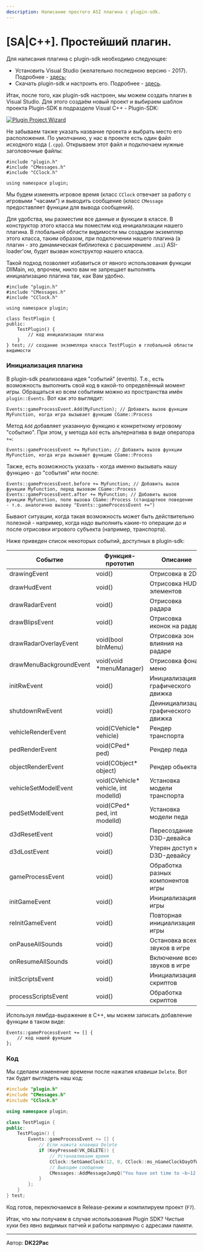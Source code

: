 ```yaml
---
description: Написание простого ASI плагина с plugin-sdk.
---
```


# \[SA|C++]. Простейший плагин.

Для написания плагина с plugin-sdk необходимо следующее:

* Установить Visual Studio (желательно последнюю версию - 2017). Подробнее - [здесь](https://github.com/DK22Pac/plugin-sdk/wiki/%D0%A3%D1%81%D1%82%D0%B0%D0%BD%D0%BE%D0%B2%D0%BA%D0%B0-%D1%81%D1%80%D0%B5%D0%B4%D1%8B-%D1%80%D0%B0%D0%B7%D1%80%D0%B0%D0%B1%D0%BE%D0%BA%D0%B8);
* Скачать plugin-sdk и настроить его. Подробнее - [здесь](http://ru-script.3dn.ru/go?https://github.com/DK22Pac/plugin-sdk/wiki/%D0%9D%D0%B0%D1%81%D1%82%D1%80%D0%BE%D0%B9%D0%BA%D0%B0-plugin-sdk).

Итак, после того, как plugin-sdk настроен, мы можем создать плагин в Visual Studio. Для этого создаём новый проект и выбираем шаблон проекта Plugin-SDK в подразделе Visual C++ - Plugin-SDK:

[![Plugin Project Wizard](https://github.com/wmysterio/scm-scripting-lessons/raw/resources/\_pu/2/87644493.png)](https://github.com/wmysterio/scm-scripting-lessons/raw/resources/\_pu/2/87644493.png)

Не забываем также указать название проекта и выбрать место его расположения. По умолчанию, у нас в проекте есть один файл исходного кода (`.cpp`). Открываем этот файл и подключаем нужные заголовочные файлы:

```
#include "plugin.h"
#include "CMessages.h"
#include "CClock.h"

using namespace plugin;
```

Мы будем изменять игровое время (класс `CClock` отвечает за работу с игровыми "часами") и выводить сообщение (класс `CMessage` предоставляет функции для вывода сообщений).

Для удобства, мы разместим все данные и функции в классе. В конструктор этого класса мы поместим код инициализации нашего плагина. В глобальной области видимости мы создадим экземпляр этого класса, таким образом, при подключении нашего плагина (а плагин - это динамическая библиотека с расширением `.asi`) ASI-loader'ом, будет вызван конструктор нашего класса.

Такой подход позволяет избавиться от явного использования функции DllMain, но, впрочем, никто вам не запрещает выполнять инициализацию плагина так, как Вам удобно.

```
#include "plugin.h"
#include "CMessages.h"
#include "CClock.h"

using namespace plugin;

class TestPlugin {
public:
    TestPlugin() {
        // код инициализации плагина
    }
} test; // создание экземпляра класса TestPlugin в глобальной области видимости
```

### Инициализация плагина

В plugin-sdk реализована идея "событий" (events). Т.е., есть возможность выполнить свой код в какой-то определённый момент игры. Обращаться ко всем событиям можно из пространства имён `plugin::Events`. Вот как это выглядит:

```
Events::gameProcessEvent.Add(MyFunction); // Добавить вызов функции MyFunction, когда игра вызывает функцию CGame::Process
```

Метод `Add` добавляет указанную функцию к конкретному игровому "событию". При этом, у метода `Add` есть альтернатива в виде оператора `+=`:

```
Events::gameProcessEvent += MyFunction; // Добавить вызов функции MyFunction, когда игра вызывает функцию CGame::Process
```

Также, есть возможность указать - когда именно вызывать нашу функцию - до "события" или после:

```
Events::gameProcessEvent.before += MyFunction; // Добавить вызов функции MyFunction, перед вызовом CGame::Process
Events::gameProcessEvent.after += MyFunction; // Добавить вызов функции MyFunction, поле вызова CGame::Process (стандартное поведение - т.е. аналогично вызову "Events::gameProcessEvent +=")
```

Бывают ситуации, когда такая возможность может быть действительно полезной - например, когда надо выполнить какие-то операции до и после отрисовки игрового субъекта (например, транспорта).

Ниже приведен список некоторых событий, доступных в plugin-sdk:

| Событие                 | Функция-прототип                      | Описание                            |
| ----------------------- | ------------------------------------- | ----------------------------------- |
| drawingEvent            | void()                                | Отрисовка в 2D                      |
| drawHudEvent            | void()                                | Отрисовка HUD-элементов             |
| drawRadarEvent          | void()                                | Отрисовка радара                    |
| drawBlipsEvent          | void()                                | Отрисовка иконок на радаре          |
| drawRadarOverlayEvent   | void(bool bInMenu)                    | Отрисовка зон влияния на радаре     |
| drawMenuBackgroundEvent | void(void \*menuManager)              | Отрисовка фона в меню               |
| initRwEvent             | void()                                | Инициализация графического движка   |
| shutdownRwEvent         | void()                                | Деинициализация графического движка |
| vehicleRenderEvent      | void(CVehicle\* vehicle)              | Рендер транспорта                   |
| pedRenderEvent          | void(CPed\* ped)                      | Рендер педа                         |
| objectRenderEvent       | void(CObject\* object)                | Рендер обьекта                      |
| vehicleSetModelEvent    | void(CVehicle\* vehicle, int modelId) | Установка модели транспорта         |
| pedSetModelEvent        | void(CPed\* ped, int modelId)         | Установка модели педа               |
| d3dResetEvent           | void()                                | Пересоздание D3D-девайса            |
| d3dLostEvent            | void()                                | Утерян доступ к D3D-девайсу         |
| gameProcessEvent        | void()                                | Обработка разных компонентов игры   |
| initGameEvent           | void()                                | Инициализация игры                  |
| reInitGameEvent         | void()                                | Повторная инициализация игры        |
| onPauseAllSounds        | void()                                | Остановка всех звуков в игре        |
| onResumeAllSounds       | void()                                | Включение всех звуков в игре        |
| initScriptsEvent        | void()                                | Инициализация скриптов              |
| processScriptsEvent     | void()                                | Обработка скриптов                  |

Используя лямбда-выражение в C++, мы можем записать добавление функции в таком виде:

```
Events::gameProcessEvent += [] {
    // код нашей функции
};
```

### Код

Мы сделаем изменение времени после нажатия клавиши `Delete`. Вот так будет выглядеть наш код:

```cpp
#include "plugin.h"
#include "CMessages.h"
#include "CClock.h"

using namespace plugin;

class TestPlugin {
public:
    TestPlugin() {
        Events::gameProcessEvent += [] {
            // Если нажата клавиша Delete
            if (KeyPressed(VK_DELETE)) {
                // Устанавливаем время
                CClock::SetGameClock(12, 0, CClock::ms_nGameClockDayOfWeek);
                // Выводим сообщение
                CMessages::AddMessageJumpQ("You have set time to ~b~12:00", 3000, 0, false);
            }
        };
    }
} test;
```

Код готов, переключаемся в Release-режим и компилируем проект (`F7`).

Итак, что мы получаем в случае использования Plugin SDK? Чистые хуки без явно видимых патчей и работы напрямую с адресами памяти.

***

Автор: **DK22Pac**
